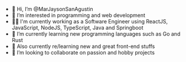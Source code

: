 - 👋 Hi, I’m @MarJaysonSanAgustin
- 👀 I’m interested in programming and web development
- 👨‍💻 I'm currently working as a Software Engineer using ReactJS, JavaScript, NodeJS, TypeScript, Java and Springboot
- 🦀 I’m currently learning new programming languages such as Go and Rust
- 🌱 Also currently re/learning new and great front-end stuffs
- 💞️ I’m looking to collaborate on passion and hobby projects
